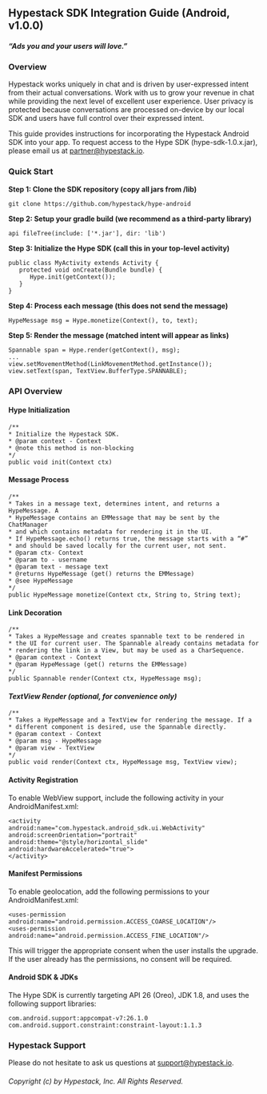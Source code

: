 


## Hypestack SDK Integration Guide (Android, v1.0.0)



#### *“Ads you and your users will love.”*



### Overview

Hypestack works uniquely in chat and is driven by user-expressed intent from their actual conversations.  Work with us to grow your revenue in chat while providing the next level of excellent user experience.  User privacy is protected because conversations are processed on-device by our local SDK and users have full control over their expressed intent.

This guide provides instructions for incorporating the Hypestack Android SDK into your app.  To request access to the Hype SDK (hype-sdk-1.0.x.jar), please email us at partner@hypestack.io.

### Quick Start

**Step 1:  Clone the SDK repository (copy all jars from /lib)**

```
git clone https://github.com/hypestack/hype-android
```

**Step 2: Setup your gradle build  (we recommend as a third-party library)**
```
api fileTree(include: ['*.jar'], dir: 'lib')      
```
**Step 3: Initialize the Hype SDK (call this in your top-level activity)**

```
public class MyActivity extends Activity {
   protected void onCreate(Bundle bundle) {
      Hype.init(getContext());
   }
}
```

**Step 4: Process each message  (this does not send the message)**

```
HypeMessage msg = Hype.monetize(Context(), to, text);
```

**Step 5: Render the message (matched intent will appear as links)**

```
Spannable span = Hype.render(getContext(), msg);
...
view.setMovementMethod(LinkMovementMethod.getInstance());
view.setText(span, TextView.BufferType.SPANNABLE);
```


### API Overview


#### Hype Initialization

```
/** 
* Initialize the Hypestack SDK.
* @param context - Context 
* @note this method is non-blocking
*/
public void init(Context ctx)
```

#### Message Process
```
/** 
* Takes in a message text, determines intent, and returns a HypeMessage. A
* HypeMessage contains an EMMessage that may be sent by the ChatManager 
* and which contains metadata for rendering it in the UI. 
* If HypeMessage.echo() returns true, the message starts with a “#”
* and should be saved locally for the current user, not sent.
* @param ctx- Context
* @param to - username
* @param text - message text
* @returns HypeMessage (get() returns the EMMessage) 
* @see HypeMessage 
*/
public HypeMessage monetize(Context ctx, String to, String text);
```

#### Link Decoration
```
/** 
* Takes a HypeMessage and creates spannable text to be rendered in 
* the UI for current user. The Spannable already contains metadata for 
* rendering the link in a View, but may be used as a CharSequence.
* @param context - Context 
* @param HypeMessage (get() returns the EMMessage) 
*/
public Spannable render(Context ctx, HypeMessage msg);
```

#### *TextView Render (optional, for convenience only)*
```
/** 
* Takes a HypeMessage and a TextView for rendering the message. If a 
* different component is desired, use the Spannable directly.
* @param context - Context 
* @param msg - HypeMessage
* @param view - TextView 
*/
public void render(Context ctx, HypeMessage msg, TextView view);
```

#### Activity Registration

To enable WebView support, include the following activity in your AndroidManifest.xml:

```
<activity
android:name="com.hypestack.android_sdk.ui.WebActivity"
android:screenOrientation="portrait"
android:theme="@style/horizontal_slide"
android:hardwareAccelerated="true">
</activity>
```

#### Manifest Permissions

To enable geolocation, add the following permissions to your AndroidManifest.xml:

```
<uses-permission android:name="android.permission.ACCESS_COARSE_LOCATION"/>
<uses-permission android:name="android.permission.ACCESS_FINE_LOCATION"/>
```
This will trigger the appropriate consent when the user installs the upgrade. If the user already has the permissions, no consent will be required.


#### Android SDK & JDKs

The Hype SDK is currently targeting API 26 (Oreo), JDK 1.8, and uses the following support libraries:

```
com.android.support:appcompat-v7:26.1.0
com.android.support.constraint:constraint-layout:1.1.3
```

### Hypestack Support

Please do not hesitate to ask us questions at support@hypestack.io.

###### Copyright (c) by Hypestack, Inc. All Rights Reserved.


